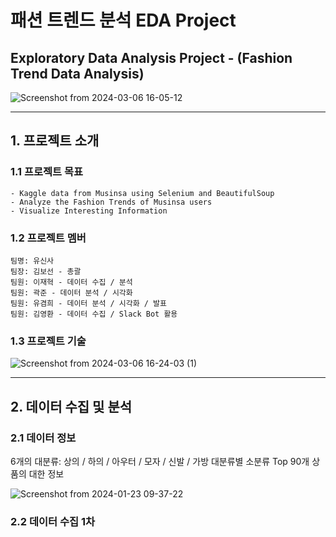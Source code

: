 # 패션 트렌드 분석 EDA Project

## Exploratory Data Analysis Project - (Fashion Trend Data Analysis)


![Screenshot from 2024-03-06 16-05-12](https://github.com/addinedu-ros-4th/eda-repo-3/assets/155615876/b96088ff-ee1d-4819-be2b-bdf59cefb798)

---

## 1. 프로젝트 소개

### 1.1 프로젝트 목표

```
- Kaggle data from Musinsa using Selenium and BeautifulSoup
- Analyze the Fashion Trends of Musinsa users
- Visualize Interesting Information

```

### 1.2 프로젝트 멤버

```
팀명: 유신사
팀장: 김보선 - 총괄
팀원: 이재혁 - 데이터 수집 / 분석
팀원: 곽준 - 데이터 분석 / 시각화
팀원: 유겸희 - 데이터 분석 / 시각화 / 발표
팀원: 김영환 - 데이터 수집 / Slack Bot 활용

```

### 1.3 프로젝트 기술

![Screenshot from 2024-03-06 16-24-03 (1)](https://github.com/addinedu-ros-4th/eda-repo-3/assets/155615876/2cac35c3-d4a6-43ef-9773-f928a6243d63)


---

## 2. 데이터 수집 및 분석

### 2.1 데이터 정보

6개의 대분류: 상의 / 하의 / 아우터 / 모자 / 신발 / 가방
대분류별 소분류 Top 90개 상품의 대한 정보

![Screenshot from 2024-01-23 09-37-22](https://github.com/addinedu-ros-4th/eda-repo-3/assets/155615876/4379decc-f104-4896-a19f-e61a7d43a2bc)

### 2.2 데이터 수집 1차
